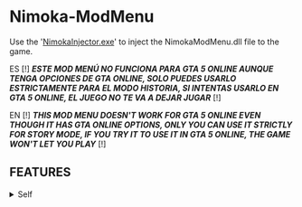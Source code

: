 # Nimoka-ModMenu

Use the '[NimokaInjector.exe](https://github.com/n1m0k4/Nimoka-Injector/releases/latest)' to inject the NimokaModMenu.dll file to the game.

ES [!] ***ESTE MOD MENÚ NO FUNCIONA PARA GTA 5 ONLINE AUNQUE TENGA OPCIONES DE GTA ONLINE, SOLO PUEDES USARLO ESTRICTAMENTE PARA EL MODO HISTORIA, SI INTENTAS USARLO EN GTA 5 ONLINE, EL JUEGO NO TE VA A DEJAR JUGAR*** [!]

EN [!] ***THIS MOD MENU DOESN'T WORK FOR GTA 5 ONLINE EVEN THOUGH IT HAS GTA ONLINE OPTIONS, ONLY YOU CAN USE IT STRICTLY FOR STORY MODE, IF YOU TRY IT TO USE IT IN GTA 5 ONLINE, THE GAME WON'T LET YOU PLAY*** [!]

## FEATURES
<details>
  <summary>Self</summary>
  <details>
    <summary>Model</summary>
  </details>
  God mode
</details>
